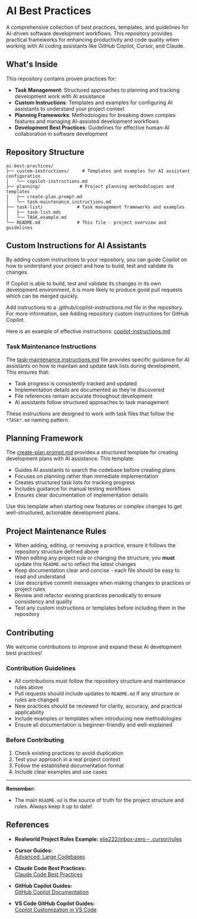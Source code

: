 # AI Best Practices

A comprehensive collection of best practices, templates, and guidelines for AI-driven software development workflows. This repository provides practical frameworks for enhancing productivity and code quality when working with AI coding assistants like GitHub Copilot, Cursor, and Claude.

## What's Inside

This repository contains proven practices for:
- **Task Management**: Structured approaches to planning and tracking development work with AI assistance
- **Custom Instructions**: Templates and examples for configuring AI assistants to understand your project context
- **Planning Frameworks**: Methodologies for breaking down complex features and managing AI-assisted development workflows
- **Development Best Practices**: Guidelines for effective human-AI collaboration in software development

## Repository Structure

```
ai-best-practices/
├── custom-instructions/     # Templates and examples for AI assistant configuration
│   └── copilot-instructions.md
├── planning/               # Project planning methodologies and templates
│   ├── create-plan.prompt.md
│   └── task-maintenance.instructions.md
├── task-list/             # Task management frameworks and examples
│   ├── task-list.mdc
│   └── TASK.example.md
└── README.md              # This file - project overview and guidelines
```


## Custom Instructions for AI Assistants

By adding custom instructions to your repository, you can guide Copilot on how to understand your project and how to build, test and validate its changes.

If Copilot is able to build, test and validate its changes in its own development environment, it is more likely to produce good pull requests which can be merged quickly.

Add instructions to a .github/copilot-instructions.md file in the repository. For more information, see Adding repository custom instructions for GitHub Copilot.

Here is an example of effective instructions: [copilot-instructions.md](custom-instructions/copilot-instructions.md)

### Task Maintenance Instructions

The [task-maintenance.instructions.md](planning/task-maintenance.instructions.md) file provides specific guidance for AI assistants on how to maintain and update task lists during development. This ensures that:

- Task progress is consistently tracked and updated
- Implementation details are documented as they're discovered
- File references remain accurate throughout development
- AI assistants follow structured approaches to task management

These instructions are designed to work with task files that follow the `*TASK*.md` naming pattern.

## Planning Framework

The [create-plan.prompt.md](planning/create-plan.prompt.md) provides a structured template for creating development plans with AI assistance. This template:

- Guides AI assistants to search the codebase before creating plans
- Focuses on planning rather than immediate implementation
- Creates structured task lists for tracking progress
- Includes guidance for manual testing workflows
- Ensures clear documentation of implementation details

Use this template when starting new features or complex changes to get well-structured, actionable development plans.


## Project Maintenance Rules

- When adding, editing, or removing a practice, ensure it follows the repository structure defined above
- When editing any project rule or changing the structure, you **must** update this `README.md` to reflect the latest changes
- Keep documentation clear and concise - each file should be easy to read and understand  
- Use descriptive commit messages when making changes to practices or project rules
- Review and refactor existing practices periodically to ensure consistency and quality
- Test any custom instructions or templates before including them in the repository

## Contributing

We welcome contributions to improve and expand these AI development best practices!

### Contribution Guidelines

- All contributions must follow the repository structure and maintenance rules above
- Pull requests should include updates to `README.md` if any structure or rules are changed
- New practices should be reviewed for clarity, accuracy, and practical applicability
- Include examples or templates when introducing new methodologies
- Ensure all documentation is beginner-friendly and well-explained

### Before Contributing

1. Check existing practices to avoid duplication
2. Test your approach in a real project context
3. Follow the established documentation format
4. Include clear examples and use cases

---

**Remember:**
- The main `README.md` is the source of truth for the project structure and rules. Always keep it up to date!


## References

- **Realworld Project Rules Example:** 
  [elie222/inbox-zero – .cursor/rules](https://github.com/elie222/inbox-zero/tree/main/.cursor/rules)

- **Cursor Guides:**  
   [Advanced: Large Codebases](https://docs.cursor.com/guides/advanced/large-codebases)

- **Claude Code Best Practices:**  
   [Claude Code Best Practices](https://www.anthropic.com/engineering/claude-code-best-practices)

- **GitHub Copilot Guides:**  
   [GitHub Copilot Documentation](https://docs.github.com/en/copilot/using-github-copilot)

- **VS Code GitHub Copilot Guides:**  
   [Copilot Customization in VS Code](https://code.visualstudio.com/docs/copilot/copilot-customization)